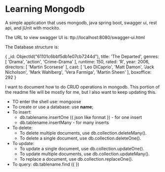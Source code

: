 # Learning Mongodb
A simple application that uses mongodb, java spring boot, swagger ui, rest api, and jUnit with mockito. 

The URL to view swagger UI is: ttp://localhost:8080/swagger-ui.html

The Database structure is: 

  {
    _id: ObjectId("61101c6bbf5db1e07cb7244d"),
    title: 'The Departed',
    genres: [ 'Drama', 'action', 'Crime-Drama' ],
    runtime: 150,
    rated: 'R',
    year: 2006,
    directors: [ 'Martin Scorsese' ],
    cast: [
      'Leo DiCaprio',
      'Matt Damon',
      'Jack Nicholson',
      'Mark Wahlberg',
      'Vera Farmiga',
      'Martin Sheen'
    ],
    boxoffice: 292
  }

I want to document how to do CRUD operations in mongodb. This portion of the readme file will be mostly for me, but I also want to keep updating this. 
- TO enter the shell use: mongoose
- To create or use a database: use __name__;
- To insert: 
    - db.tablename.insertOne ({ json like format }) - for one insert 
    - db.tablename.insertMany - for many inserts
- To delete:
    - To delete multiple documents, use db.collection.deleteMany().
    - To delete a single document, use db.collection.deleteOne().
- To update:
    - To update a single document, use db.collection.updateOne().
    - To update multiple documents, use db.collection.updateMany().
    - To replace a document, use db.collection.replaceOne().
- To query: db.tablename.find ({ })
